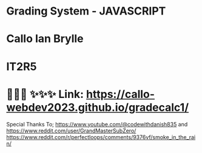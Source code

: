 # Grading System - JAVASCRIPT
# Callo Ian Brylle
# IT2R5
# 🙈🙈🙈 ✨✨✨ Link: https://callo-webdev2023.github.io/gradecalc1/
Special Thanks To; https://www.youtube.com/@codewithdanish835 and https://www.reddit.com/user/GrandMasterSubZero/ https://www.reddit.com/r/perfectloops/comments/9376vf/smoke_in_the_rain/

